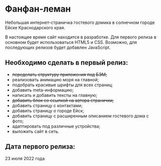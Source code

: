 # Фанфан-леман
Небольшая интернет-страничка гостевого домика в солнечном городе Ейске Краснодарского края.

В настоящее время сайт находится в разработке. Для первого релиза в основном будет использоваться HTML5 и CSS. Возможно, для последующих релизов будет добавлен JavaScript.

## Необходимо сделать в первый релиз:
* ~~переделать структуру приложения под БЭМ;~~
* реализовать анимацию моря на главной;
* подобрать красивые шрифты для всех страниц;
* добавить meta-информацию;
* написать и добавить тексты на главную;
* ~~добавить блок со ссылкой на автора странички;~~
* добавить страницу с контактами;
* добавить страницу о городе Ейск;
* добавить страницу с расширенным описанием гостевого дома с фото;
* адаптировать под различные устройства;
* выложить сайт в сеть.

## Дата первого релиза:
23 июля 2022 года
